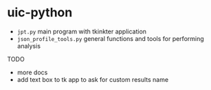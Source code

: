 # uic-python

* `jpt.py` main program with tkinkter application
* `json_profile_tools.py` general functions and tools for performing analysis

TODO

* more docs
* add text box to tk app to ask for custom results name

